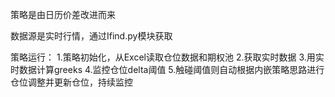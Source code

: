 策略是由日历价差改进而来

数据源是实时行情，通过Ifind.py模块获取

策略运行：
1.策略初始化，从Excel读取仓位数据和期权池
2.获取实时数据
3.用实时数据计算greeks
4.监控仓位delta阈值
5.触碰阈值则自动根据内嵌策略思路进行仓位调整并更新仓位，持续监控

